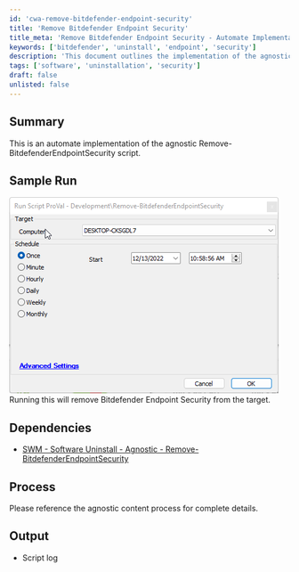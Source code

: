 ```yaml
---
id: 'cwa-remove-bitdefender-endpoint-security'
title: 'Remove Bitdefender Endpoint Security'
title_meta: 'Remove Bitdefender Endpoint Security - Automate Implementation'
keywords: ['bitdefender', 'uninstall', 'endpoint', 'security']
description: 'This document outlines the implementation of the agnostic Remove-BitdefenderEndpointSecurity script, detailing its dependencies, process, and expected output for removing Bitdefender Endpoint Security from target systems.'
tags: ['software', 'uninstallation', 'security']
draft: false
unlisted: false
---
```

## Summary

This is an automate implementation of the agnostic Remove-BitdefenderEndpointSecurity script.

## Sample Run

![Sample Run](../../../static/img/Remove-BitDefender-Endpoint-Security/image_1.png)  
Running this will remove Bitdefender Endpoint Security from the target.

## Dependencies

- [SWM - Software Uninstall - Agnostic - Remove-BitdefenderEndpointSecurity](https://proval.itglue.com/DOC-5078775-11524980)

## Process

Please reference the agnostic content process for complete details.

## Output

- Script log



